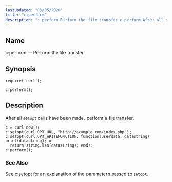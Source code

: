 ```yaml
---
lastUpdated: "03/05/2020"
title: "c:perform"
description: "c perform Perform the file transfer c perform After all setopt calls have been made perform a file transfer Example 70 15 c perform example See c setopt for an explanation of the parameters passed to setopt..."
---
```


<a name="lua.ref.curl.c_perform"></a> 
## Name

c:perform — Perform the file transfer

<a name="idp15388672"></a> 
## Synopsis

`require('curl');`

`c:perform();`

<a name="idp15391632"></a> 
## Description

After all `setopt` calls have been made, perform a file transfer.

<a name="lua.ref.curl.c_perform.example"></a> 


```
c = curl.new();
c:setopt(curl.OPT_URL, "http://example.com/index.php");
c:setopt(curl.OPT_WRITEFUNCTION, function(userdata, datastring) print(datastring); »
  return string.len(datastring); end);
c:perform();
```

<a name="idp15396016"></a> 
### See Also

See [c:setopt](/momentum/4/lua/ref-curl-c-setopt) for an explanation of the parameters passed to `setopt`.